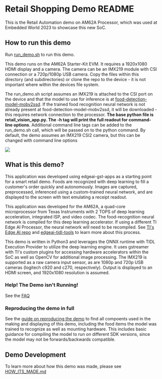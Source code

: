 # Retail Shopping Demo README

This is the Retail Automation demo on AM62A Processor, which was used at Embedded World 2023 to showcase this new SoC.

## How to run this demo

Run [run_demo.sh](./retail-shopping/run_demo.sh) to run this demo. 

This demo runs on the AM62A Starter-Kit EVM. It requires a 1920x1080 HDMI display and a camera. The camera can be an IMX219 module with CSI connection or a 720p/1080p USB camera. Copy the files within this directory (and subdirectories) or clone the repo to the device - it is not important where within the devices file system. 

The run_demo.sh script assumes an IMX219 is attached to the CSI port on the device and that the model to use for inference is at [food-detection-model-mobv2ssd](./retail-shopping/food-detection-model-mobv2ssd). If the trained food recognition neural network is not already present at food-detection-model-mobv2ssd, it will be downloaded - this requires network connection to the processor. **The base python file is retail_vision_app.py. The -h tag will print the full readout for command-line options**. Additional command line tags can be added to the run_demo.sh call, which will be passed on to the python command. By default, the demo assumes an IMX219 CSI2 camera, but this can be changed with command line options

![](./retail-shopping/doc/demo-at-EW.gif)


## What is this demo?

This application was developed using edgeai-gst-apps as a starting point for a smart retail demo. Foods are recognized with deep learning to fill a customer's order quickly and autonomously. Images are captured, preprocessed, inferenced using a custom-trained neural network, and are displayed to the screen with text emulating a receipt readout.

This application was developed for the AM62A, a quad-core microprocessor from Texas Instruments with 2 TOPS of deep learning acceleration, integrated ISP, and video codec. The food-recognition neural network is compiled for this deep learning accelerator. If using a different TI Edge AI Processor, the neural network will need to be recompiled. See [TI's Edge AI repo](https://github.com/TexasInstruments/edgeai/blob/master/readme_models.md) and [edgeai-tidl-tools](https://github.com/TexasInstruments/edgeai-tidl-tools) to learn more about this process.

This demo is written in Python3 and leverages the ONNX runtime with TIDL Execution Provider to utilize the deep learning engine. It uses gstreamer with TI's custom plugins for accessing hardware accelerators within the SoC as well as OpenCV for additional image processing. The IMX219 is supported as a raw camera input sensor, as are 1080p and 720p USB cameras (logitech c920 and c270, respectively). Output is displayed to an HDMI screen, and 1920x1080 resolution is assumed. 

### Help! The Demo isn't Running!

See the [FAQ](./retail-shopping/doc/FAQ.md) 

### Reproducing the demo in full 

See the [guide on reproducing the demo](./retail-shopping/doc/REPRODUCE.md) to find all compoents used in the making and displaying of this demo, including the food items the model was trained to recognize as well as mounting hardware. This includes basic guidance for compiling the model to run on different SDK versions, since the model may not be forwards/backwards compatible.


## Demo Development

To learn more about how this demo was made, please see [HOW_ITS_MADE.md](./retail-shopping/doc/HOW_ITS_MADE.md)